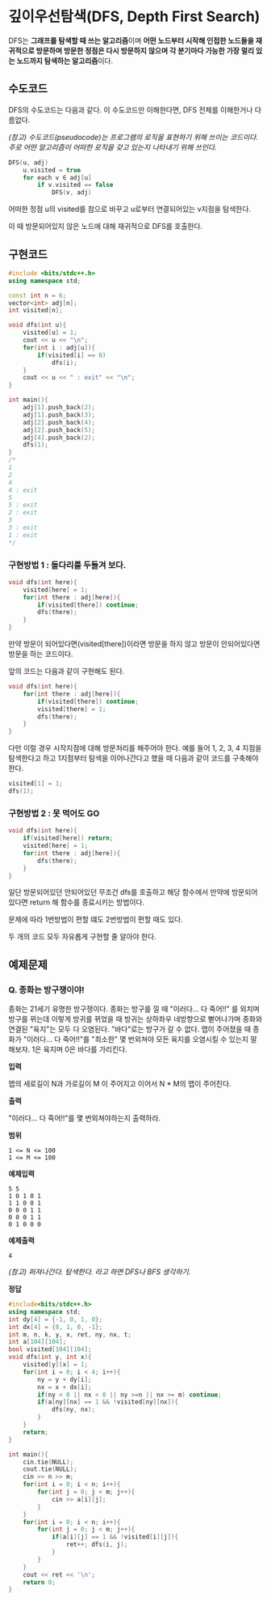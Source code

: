 # 깊이우선탐색(DFS, Depth First Search)

DFS는 **그래프를 탐색할 때 쓰는 알고리즘**이며 **어떤 노드부터 시작해 인접한 노드들을 재귀적으로 방문하며 방문한 정점은 다시 방문하지 않으며 각 분기마다 가능한 가장 멀리 있는 노드까지 탐색하는 알고리즘**이다.  

## 수도코드

DFS의 수도코드는 다음과 같다. 이 수도코드만 이해한다면, DFS 전체를 이해한거나 다름없다. 

*(참고) 수도코드(pseudocode)는 프로그램의 로직을 표현하기 위해 쓰이는 코드이다. 주로 어떤 알고리즘이 어떠한 로직을 갖고 있는지 나타내기 위해 쓰인다.*

```c++
DFS(u, adj)
    u.visited = true
    for each v ∈ adj[u]
        if v.visited == false
            DFS(v, adj)
```

어떠한 정점 u의 visited를 참으로 바꾸고 u로부터 연결되어있는 v지점을 탐색한다. 

이 때 방문되어있지 않은 노드에 대해 재귀적으로 DFS를 호출한다. 

## 구현코드

```c++
#include <bits/stdc++.h>
using namespace std;

const int n = 6;
vector<int> adj[n];
int visited[n];

void dfs(int u){
    visited[u] = 1;
    cout << u << "\n";
    for(int i : adj[u]){
        if(visited[i] == 0) 
            dfs(i);
    }
    cout << u << " : exit" << "\n";
}

int main(){
    adj[1].push_back(2);
    adj[1].push_back(3);
    adj[2].push_back(4);
    adj[2].push_back(5);
    adj[4].push_back(2);
    dfs(1);
}
/*
1
2
4
4 : exit
5
5 : exit
2 : exit
3
3 : exit
1 : exit
*/
```

### 구현방법 1 : 돌다리를 두들겨 보다. 

```c++
void dfs(int here){
    visited[here] = 1; 
    for(int there : adj[here]){
        if(visited[there]) continue;
        dfs(there);
    }
}
```

만약 방문이 되어있다면(visited[there])이라면 방문을 하지 않고 방문이 안되어있다면 방문을 하는 코드이다.  

앞의 코드는 다음과 같이 구현해도 된다. 

```c++
void dfs(int here){ 
    for(int there : adj[here]){
        if(visited[there]) continue;
        visited[there] = 1; 
        dfs(there);
    }
}
```

다만 이럴 경우 시작지점에 대해 방문처리를 해주어야 한다. 예를 들어 1, 2, 3, 4 지점을 탐색한다고 하고 1지점부터 탐색을 이어나간다고 했을 때 다음과 같이 코드를 구축해야 한다. 

```c++
visited[1] = 1;
dfs(1);
```

### 구현방법 2 : 못 먹어도 GO

```c++
void dfs(int here){
    if(visited[here]) return;
    visited[here] = 1;
    for(int there : adj[here]){ 
        dfs(there);
    }
}
```

일단 방문되어있던 안되어있던 무조건 dfs를 호출하고 해당 함수에서 만약에 방문되어있다면 return 해 함수를 종료시키는 방법이다.  

문제에 따라 1번방법이 편할 떄도 2번방법이 편할 때도 있다. 

두 개의 코드 모두 자유롭게 구현할 줄 알아야 한다. 

## 예제문제

### Q. 종화는 방구쟁이야!

종화는 21세기 유명한 방구쟁이다. 종화는 방구를 낄 때 "이러다... 다 죽어!!" 를 외치며 방구를 뀌는데 이렇게 방귀를 뀌었을 때  방귀는 상하좌우 네방향으로 뻗어나가며 종화와 연결된 "육지"는 모두 다 오염된다. "바다"로는 방구가 갈 수 없다. 맵이 주어졌을 때 종화가 "이러다... 다 죽어!!"를 "최소한" 몇 번외쳐야 모든 육지를 오염시킬 수 있는지 말해보자. 1은 육지며 0은 바다를 가리킨다. 

**입력**

맵의 세로길이 N과 가로길이 M 이 주어지고 이어서 N * M의 맵이 주어진다. 

**출력**

"이러다... 다 죽어!!"를 몇 번외쳐야하는지 출력하라. 

**범위**

```
1 <= N <= 100
1 <= M <= 100 
```

**예제입력**

```
5 5
1 0 1 0 1
1 1 0 0 1
0 0 0 1 1
0 0 0 1 1
0 1 0 0 0
```

**예제출력**

```
4
```
*(참고) 퍼져나간다. 탐색한다. 라고 하면 DFS나 BFS 생각하기.*

**정답**

```c++
#include<bits/stdc++.h>
using namespace std; 
int dy[4] = {-1, 0, 1, 0};
int dx[4] = {0, 1, 0, -1}; 
int m, n, k, y, x, ret, ny, nx, t;
int a[104][104];
bool visited[104][104]; 
void dfs(int y, int x){
    visited[y][x] = 1;
    for(int i = 0; i < 4; i++){
        ny = y + dy[i];
        nx = x + dx[i];
        if(ny < 0 || nx < 0 || ny >=n || nx >= m) continue;
        if(a[ny][nx] == 1 && !visited[ny][nx]){
            dfs(ny, nx);
        }
    }
    return;
}

int main(){ 
    cin.tie(NULL);
    cout.tie(NULL);
    cin >> n >> m; 
    for(int i = 0; i < n; i++){
    	for(int j = 0; j < m; j++){
    		cin >> a[i][j];
		}
	}
	for(int i = 0; i < n; i++){
    	for(int j = 0; j < m; j++){
    		if(a[i][j] == 1 && !visited[i][j]){
    			ret++; dfs(i, j);
			} 
		}
	}
	cout << ret << '\n'; 
    return 0;
}
```
